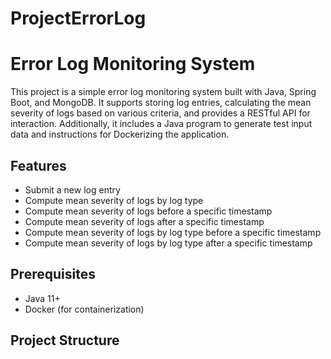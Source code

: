 ﻿# ProjectErrorLog
# Error Log Monitoring System

This project is a simple error log monitoring system built with Java, Spring Boot, and MongoDB. It supports storing log entries, calculating the mean severity of logs based on various criteria, and provides a RESTful API for interaction. Additionally, it includes a Java program to generate test input data and instructions for Dockerizing the application.

## Features

- Submit a new log entry
- Compute mean severity of logs by log type
- Compute mean severity of logs before a specific timestamp
- Compute mean severity of logs after a specific timestamp
- Compute mean severity of logs by log type before a specific timestamp
- Compute mean severity of logs by log type after a specific timestamp

## Prerequisites

- Java 11+
- Docker (for containerization)

## Project Structure

